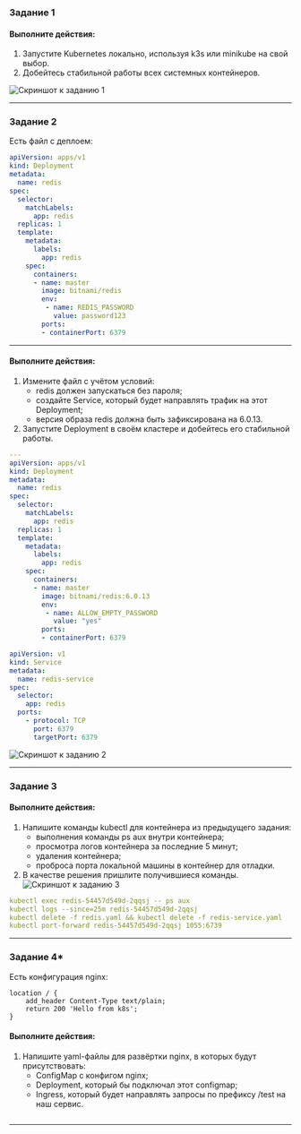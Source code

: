 ### Задание 1
#### Выполните действия:

1. Запустите Kubernetes локально, используя k3s или minikube на свой выбор.
2. Добейтесь стабильной работы всех системных контейнеров.

![Скриншот к заданию 1](https://github.com/user-attachments/assets/9ac3e56e-0190-48f5-a136-cd91254ce779)

---

### Задание 2
Есть файл с деплоем:

```yaml
apiVersion: apps/v1
kind: Deployment
metadata:
  name: redis
spec:
  selector:
    matchLabels:
      app: redis
  replicas: 1
  template:
    metadata:
      labels:
        app: redis
    spec:
      containers:
      - name: master
        image: bitnami/redis
        env:
         - name: REDIS_PASSWORD
           value: password123
        ports:
        - containerPort: 6379
```
---
#### Выполните действия:

1. Измените файл с учётом условий:
   - redis должен запускаться без пароля;
   - создайте Service, который будет направлять трафик на этот Deployment;
   - версия образа redis должна быть зафиксирована на 6.0.13.
2. Запустите Deployment в своём кластере и добейтесь его стабильной работы.

```yaml
---
apiVersion: apps/v1
kind: Deployment
metadata:
  name: redis
spec:
  selector:
    matchLabels:
      app: redis
  replicas: 1
  template:
    metadata:
      labels:
        app: redis
    spec:
      containers:
      - name: master
        image: bitnami/redis:6.0.13
        env:
         - name: ALLOW_EMPTY_PASSWORD
           value: "yes"
        ports:
        - containerPort: 6379
```
```yaml
apiVersion: v1
kind: Service
metadata:
  name: redis-service
spec:
  selector:
    app: redis
  ports:
    - protocol: TCP
      port: 6379
      targetPort: 6379
```
![Скриншот к заданию 2](https://github.com/user-attachments/assets/e00c3145-47e2-4934-a782-2fd58ac9ddc2)

---

### Задание 3
#### Выполните действия:

1. Напишите команды kubectl для контейнера из предыдущего задания:
   - выполнения команды ps aux внутри контейнера;
   - просмотра логов контейнера за последние 5 минут;
   - удаления контейнера;
   - проброса порта локальной машины в контейнер для отладки.
2. В качестве решения пришлите получившиеся команды.
![Скриншот к заданию 3](https://github.com/user-attachments/assets/fd197db3-d724-4ab6-ae5d-89c3653d7773)

```yaml
kubectl exec redis-54457d549d-2qqsj -- ps aux
kubectl logs --since=25m redis-54457d549d-2qqsj
kubectl delete -f redis.yaml && kubectl delete -f redis-service.yaml
kubectl port-forward redis-54457d549d-2qqsj 1055:6739
```
---
### Задание 4*
Есть конфигурация nginx:
```
location / {
    add_header Content-Type text/plain;
    return 200 'Hello from k8s';
}
```
#### Выполните действия:

1. Напишите yaml-файлы для развёртки nginx, в которых будут присутствовать:
   - ConfigMap с конфигом nginx;
   - Deployment, который бы подключал этот configmap;
   - Ingress, который будет направлять запросы по префиксу /test на наш сервис.
```
```
---

